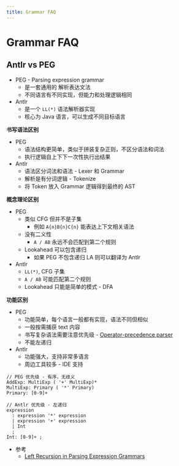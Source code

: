 ```yaml
---
title: Grammar FAQ
---
```


# Grammar FAQ
## Antlr vs PEG

* PEG - Parsing expression grammar
  * 是一套通用的 解析表达文法
  * 不同语言有不同实现，但能力和处理逻辑相同
* Antlr
  * 是一个 `LL(*)` 语法解析器实现
  * 核心为 Java 语言，可以生成不同目标语言

__书写语法区别__

* PEG
  * 语法结构更简单，类似于拼装复杂正则，不区分语法和词法
  * 执行逻辑自上下下一次性执行出结果
* Antlr
  * 语法区分词法和语法 - Lexer 和 Grammar
  * 解析是有分词逻辑 - Tokenize
  * 将 Token 放入 Grammar 逻辑得到最终的 AST

__概念理论区别__

* PEG
  * 类似 CFG 但并不是子集
    * 例如 `A{n}B{n}C{n}` 能表达上下文相关语法
  * 没有二义性
    * `A / AB` 永远不会匹配到第二个规则
  * Lookahead 可以包含递归
    * 如果 PEG 不包含递归 LA 则可以翻译为 Antlr
* Antlr
  * `LL(*)`, CFG 子集
  * `A / AB` 可能匹配第二个规则
  * Lookahead 只能是简单的模式 - DFA

__功能区别__
* PEG
  * 功能简单，每个语言一般都有实现，语法不同但相似
  * 一般按需捕获 text 内容
  * 书写复杂语法需要注意优先级 - [Operator-precedence parser](https://en.wikipedia.org/wiki/Operator-precedence_parser)
  * 不能左递归
* Antlr
  * 功能强大，支持非常多语言
  * 周边工具较多 - IDE 支持

```antlr
// PEG 优先级 - 有序，无歧义
AddExp: MultiExp ( '+' MultiExp)*
MultiExp: Primary ( '*' Primary)
Primary: [0-9]+

// Antlr 优先级 - 左递归
expression
  : expression '*' expression
  | expression '+' expression
  | Int
  ;
Int: [0-9]+ ;
```

* 参考
  * [Left Recursion in Parsing Expression Grammars](https://arxiv.org/abs/1207.0443)
